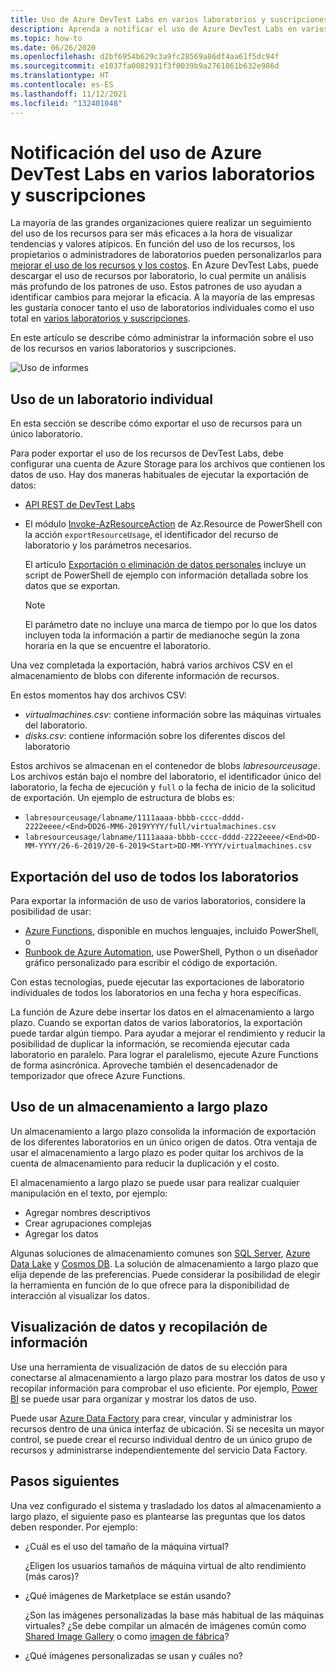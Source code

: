 ```yaml
---
title: Uso de Azure DevTest Labs en varios laboratorios y suscripciones
description: Aprenda a notificar el uso de Azure DevTest Labs en varios laboratorios y suscripciones.
ms.topic: how-to
ms.date: 06/26/2020
ms.openlocfilehash: d2bf6954b629c3a9fc28569a86df4aa61f5dc94f
ms.sourcegitcommit: e1037fa0082931f3f0039b9a2761861b632e986d
ms.translationtype: HT
ms.contentlocale: es-ES
ms.lasthandoff: 11/12/2021
ms.locfileid: "132401048"
---
```

# <a name="report-azure-devtest-labs-usage-across-multiple-labs-and-subscriptions"></a>Notificación del uso de Azure DevTest Labs en varios laboratorios y suscripciones

La mayoría de las grandes organizaciones quiere realizar un seguimiento del uso de los recursos para ser más eficaces a la hora de visualizar tendencias y valores atípicos. En función del uso de los recursos, los propietarios o administradores de laboratorios pueden personalizarlos para [mejorar el uso de los recursos y los costos](../cost-management-billing/cost-management-billing-overview.md). En Azure DevTest Labs, puede descargar el uso de recursos por laboratorio, lo cual permite un análisis más profundo de los patrones de uso. Estos patrones de uso ayudan a identificar cambios para mejorar la eficacia. A la mayoría de las empresas les gustaría conocer tanto el uso de laboratorios individuales como el uso total en [varios laboratorios y suscripciones](/azure/architecture/cloud-adoption/decision-guides/subscriptions/). 

En este artículo se describe cómo administrar la información sobre el uso de los recursos en varios laboratorios y suscripciones.

![Uso de informes](./media/report-usage-across-multiple-labs-subscriptions/report-usage.png)

## <a name="individual-lab-usage"></a>Uso de un laboratorio individual

En esta sección se describe cómo exportar el uso de recursos para un único laboratorio.

Para poder exportar el uso de los recursos de DevTest Labs, debe configurar una cuenta de Azure Storage para los archivos que contienen los datos de uso. Hay dos maneras habituales de ejecutar la exportación de datos:

* [API REST de DevTest Labs](/rest/api/dtl/labs/exportresourceusage) 
* El módulo [Invoke-AzResourceAction](/powershell/module/az.resources/invoke-azresourceaction) de Az.Resource de PowerShell con la acción `exportResourceUsage`, el identificador del recurso de laboratorio y los parámetros necesarios. 

    El artículo [Exportación o eliminación de datos personales](personal-data-delete-export.md) incluye un script de PowerShell de ejemplo con información detallada sobre los datos que se exportan. 

    > [!NOTE]
    > El parámetro date no incluye una marca de tiempo por lo que los datos incluyen toda la información a partir de medianoche según la zona horaria en la que se encuentre el laboratorio.

Una vez completada la exportación, habrá varios archivos CSV en el almacenamiento de blobs con diferente información de recursos.
  
En estos momentos hay dos archivos CSV:

* *virtualmachines.csv*: contiene información sobre las máquinas virtuales del laboratorio.
* *disks.csv*: contiene información sobre los diferentes discos del laboratorio 

Estos archivos se almacenan en el contenedor de blobs *labresourceusage*. Los archivos están bajo el nombre del laboratorio, el identificador único del laboratorio, la fecha de ejecución y `full` o la fecha de inicio de la solicitud de exportación. Un ejemplo de estructura de blobs es:

* `labresourceusage/labname/1111aaaa-bbbb-cccc-dddd-2222eeee/<End>DD26-MM6-2019YYYY/full/virtualmachines.csv`
* `labresourceusage/labname/1111aaaa-bbbb-cccc-dddd-2222eeee/<End>DD-MM-YYYY/26-6-2019/20-6-2019<Start>DD-MM-YYYY/virtualmachines.csv`

## <a name="exporting-usage-for-all-labs"></a>Exportación del uso de todos los laboratorios

Para exportar la información de uso de varios laboratorios, considere la posibilidad de usar: 

* [Azure Functions](../azure-functions/index.yml), disponible en muchos lenguajes, incluido PowerShell, o 
* [Runbook de Azure Automation](../automation/index.yml), use PowerShell, Python o un diseñador gráfico personalizado para escribir el código de exportación.

Con estas tecnologías, puede ejecutar las exportaciones de laboratorio individuales de todos los laboratorios en una fecha y hora específicas. 

La función de Azure debe insertar los datos en el almacenamiento a largo plazo. Cuando se exportan datos de varios laboratorios, la exportación puede tardar algún tiempo. Para ayudar a mejorar el rendimiento y reducir la posibilidad de duplicar la información, se recomienda ejecutar cada laboratorio en paralelo. Para lograr el paralelismo, ejecute Azure Functions de forma asincrónica. Aproveche también el desencadenador de temporizador que ofrece Azure Functions.

## <a name="using-a-long-term-storage"></a>Uso de un almacenamiento a largo plazo

Un almacenamiento a largo plazo consolida la información de exportación de los diferentes laboratorios en un único origen de datos. Otra ventaja de usar el almacenamiento a largo plazo es poder quitar los archivos de la cuenta de almacenamiento para reducir la duplicación y el costo. 

El almacenamiento a largo plazo se puede usar para realizar cualquier manipulación en el texto, por ejemplo: 

* Agregar nombres descriptivos
* Crear agrupaciones complejas
* Agregar los datos

Algunas soluciones de almacenamiento comunes son [SQL Server](https://azure.microsoft.com/services/sql-database/), [Azure Data Lake](https://azure.microsoft.com/services/storage/data-lake-storage/) y [Cosmos DB](https://azure.microsoft.com/services/cosmos-db/). La solución de almacenamiento a largo plazo que elija depende de las preferencias. Puede considerar la posibilidad de elegir la herramienta en función de lo que ofrece para la disponibilidad de interacción al visualizar los datos.

## <a name="visualizing-data-and-gathering-insights"></a>Visualización de datos y recopilación de información

Use una herramienta de visualización de datos de su elección para conectarse al almacenamiento a largo plazo para mostrar los datos de uso y recopilar información para comprobar el uso eficiente. Por ejemplo, [Power BI](/power-bi/power-bi-overview) se puede usar para organizar y mostrar los datos de uso. 

Puede usar [Azure Data Factory](https://azure.microsoft.com/services/data-factory/) para crear, vincular y administrar los recursos dentro de una única interfaz de ubicación. Si se necesita un mayor control, se puede crear el recurso individual dentro de un único grupo de recursos y administrarse independientemente del servicio Data Factory.  

## <a name="next-steps"></a>Pasos siguientes

Una vez configurado el sistema y trasladado los datos al almacenamiento a largo plazo, el siguiente paso es plantearse las preguntas que los datos deben responder. Por ejemplo: 

-   ¿Cuál es el uso del tamaño de la máquina virtual?

    ¿Eligen los usuarios tamaños de máquina virtual de alto rendimiento (más caros)?
-   ¿Qué imágenes de Marketplace se están usando?

    ¿Son las imágenes personalizadas la base más habitual de las máquinas virtuales? ¿Se debe compilar un almacén de imágenes común como [Shared Image Gallery](../virtual-machines/shared-image-galleries.md) o como [imagen de fábrica](image-factory-create.md)?
-   ¿Qué imágenes personalizadas se usan y cuáles no?
